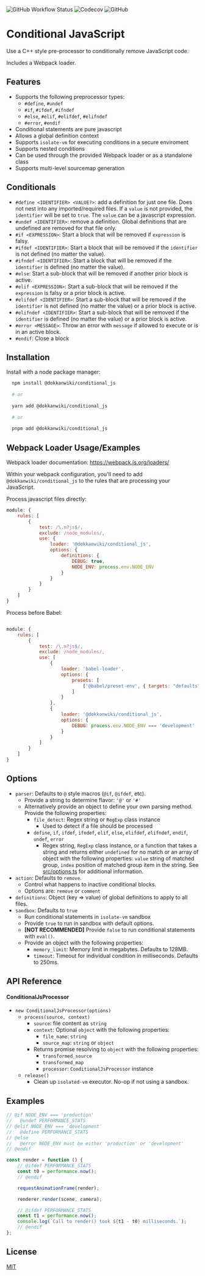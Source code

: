 ![GitHub Workflow Status](https://img.shields.io/github/workflow/status/DokkanWiki/conditional_js/ci?style=for-the-badge) ![Codecov](https://img.shields.io/codecov/c/github/DokkanWiki/conditional_js?style=for-the-badge&token=8AIEK1MUR3) ![GitHub](https://img.shields.io/github/license/DokkanWiki/conditional_js?style=for-the-badge)


# Conditional JavaScript

Use a C++ style pre-processor to conditionally remove JavaScript code.

Includes a Webpack loader.


## Features

- Supports the following preprocessor types:
  - `#define`, `#undef`
  - `#if`, `#ifdef`, `#ifndef`
  - `#else`, `#elif`, `#elifdef`, `#elifndef`
  - `#error`, `#endif`
- Conditional statements are pure javascript
- Allows a global definition context
- Supports `isolate-vm` for executing conditions in a secure enviroment
- Supports nested conditions
- Can be used through the provided Webpack loader or as a standalone class
- Supports multi-level sourcemap generation


## Conditionals

- `#define <IDENTIFIER> <VALUE?>`: add a definition for just one file. Does not nest into any imported/required files. If a `value` is not provided, the `identifier` will be set to `true`. The `value` can be a javascript expression.
- `#undef <IDENTIFIER>`: remove a definition. Global definitions that are undefined are removed for that file only.
- `#if <EXPRESSION>`: Start a block that will be removed if `expression` is falsy.
- `#ifdef <IDENTIFIER>`: Start a block that will be removed if the `identifier` is not defined (no matter the value).
- `#ifndef <IDENTIFIER>`: Start a block that will be removed if the `identifier` is defined (no matter the value).
- `#else`: Start a sub-block that will be removed if another prior block is active.
- `#elif <EXPRESSION>`: Start a sub-block that will be removed if the `expression` is falsy or a prior block is active.
- `#elifdef <IDENTIFIER>`: Start a sub-block that will be removed if the `identifier` is not defined (no matter the value) or a prior block is active.
- `#elifndef <IDENTIFIER>`: Start a sub-block that will be removed if the `identifier` is defined (no matter the value) or a prior block is active.
- `#error <MESSAGE>`: Throw an error with `message` if allowed to execute or is in an active block.
- `#endif`: Close a block


## Installation

Install with a node package manager:

```bash
  npm install @dokkanwiki/conditional_js
  
  # or
  
  yarn add @dokkanwiki/conditional_js
  
  # or
  
  pnpm add @dokkanwiki/conditional_js
```

## Webpack Loader Usage/Examples

Webpack loader documentation: https://webpack.js.org/loaders/

Within your webpack configuration, you'll need to add `@dokkanwiki/conditional_js` to the rules that are processing your JavaScript.

Process javascript files directly:

```javascript
module: {
    rules: [
        {
            test: /\.m?js$/,
            exclude: /node_modules/,
            use: {
                loader: '@dokkanwiki/conditional_js',
                options: {
                    definitions: {
                        DEBUG: true,
                        NODE_ENV: process.env.NODE_ENV
                    }
                }
            }
        }
    ]
}
```

Process before Babel:

```javascript

module: {
    rules: [
        {
            test: /\.m?js$/,
            exclude: /node_modules/,
            use: [
                {
                    loader: 'babel-loader',
                    options: {
                        presets: [
                            ['@babel/preset-env', { targets: "defaults" }]
                        ]
                    }
                },
                {
                    loader: '@dokkanwiki/conditional_js',
                    options: {
                        DEBUG: process.env.NODE_ENV === 'development'
                    }
                }
            ]
        }
    ]
}
```

## Options

- `parser`: Defaults to `@` style macros (`@if`, `@ifdef`, etc). 
  - Provide a string to determine flavor: `'@'` or `'#'`
  - Alternatively provide an object to define your own parsing method. Provide the following properties:
    - `file_detect`: Regex string or `RegExp` class instance
      - Used to detect if a file should be processed
    - `define`, `if`, `ifdef`, `ifndef`, `elif`, `else`, `elifdef`, `elifndef`, `endif`, `undef`, `error`
      - Regex string, `RegExp` class instance, or a function that takes a string and returns either `undefined` for no match or an array of object with the following properties: `value` string of matched group, `index` position of matched group item in the string. See [src/options.ts](src/options.ts) for additional information.
- `action`: Defaults to `remove`.
  - Control what happens to inactive conditional blocks.
  - Options are: `remove` or `comment`
- `definitions`: Object (key => value) of global definitions to apply to all files.
- `sandbox`: Defaults to `true`
  - Run conditional statements in `isolate-vm` sandbox
  - Provide `true` to run in sandbox with default options.
  - **[NOT RECOMMENDED]** Provide `false` to run conditional statements with `eval()`. 
  - Provide an object with the following properties:
    - `memory_limit`: Memory limit in megabytes. Defaults to 128MB.
    - `timeout`: Timeout for individual condition in milliseconds. Defaults to 250ms.
    
## API Reference

#### ConditionalJsProcessor

- `new ConditionalJsProcessor(options)`
  - `process(source, context)`
    - `source`: file content as `string`
    - `context`: Optional `object` with the following properties:
      - `file_name`: `string`
      - `source_map`: `string` or `object`
    - Returns promise resolving to `object` with the following properties:
      - `transformed_source`
      - `transformed_map`
      - `processor`: `ConditionalJsProcessor` instance
  - `release()`
    - Clean up `isolated-vm` executor. No-op if not using a sandbox.


## Examples

```javascript
// @if NODE_ENV === 'production'
//   @undef PERFORMANCE_STATS
// @elif NODE_ENV === 'development'
//   @define PERFORMANCE_STATS
// @else
//   @error NODE_ENV must be either 'production' or 'development'
// @endif

const render = function () {
    // @ifdef PERFORMANCE_STATS
    const t0 = performance.now();
    // @endif

    requestAnimationFrame(render);

    renderer.render(scene, camera);

    // @ifdef PERFORMANCE_STATS
    const t1 = performance.now();
    console.log(`Call to render() took ${t1 - t0} milliseconds.`);
    // @endif
};
```

## License

[MIT](https://choosealicense.com/licenses/mit/)

